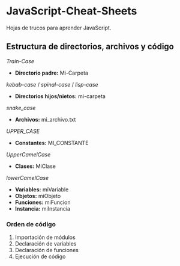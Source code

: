 # JavaScript-Cheat-Sheets

Hojas de trucos para aprender JavaScript.

## **Estructura de directorios, archivos y código**

_Train-Case_

- **Directorio padre:** Mi-Carpeta

_kebab-case_ / _spinal-case_ / _lisp-case_

- **Directorios hijos/nietos:** mi-carpeta

_snake_case_

- **Archivos:** mi_archivo.txt

_UPPER_CASE_

- **Constantes:** MI_CONSTANTE

_UpperCamelCase_

- **Clases:** MiClase

_lowerCamelCase_

- **Variables:** miVariable
- **Objetos:** miObjeto
- **Funciones:** miFuncion
- **Instancia:** miInstancia

### **Orden de código**

1. Importación de módulos
2. Declaración de variables
3. Declaración de funciones
4. Ejecución de código
